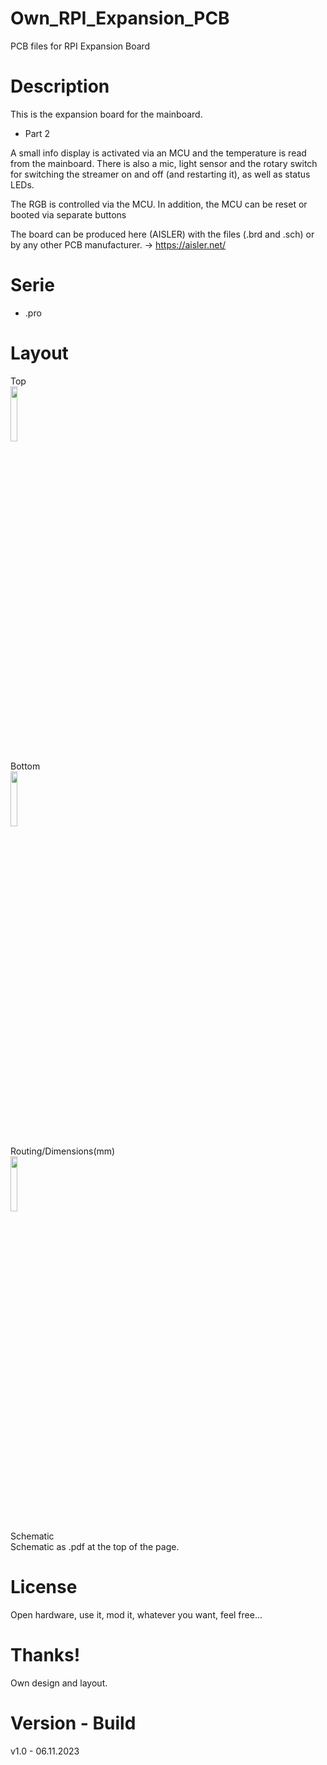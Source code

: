 # Own_RPI_Expansion_PCB

PCB files for RPI Expansion Board

# Description

This is the expansion board for the mainboard.

- Part 2

A small info display is activated via an MCU and the temperature is read from the mainboard. There is also a mic, light sensor and the rotary switch for switching the streamer on and off (and restarting it), as well as status LEDs. 

The RGB is controlled via the MCU. In addition, the MCU can be reset or booted via separate buttons

The board can be produced here (AISLER) with the files (.brd and .sch) or by any other PCB manufacturer. -> https://aisler.net/

# Serie

- .pro

# Layout

Top<br>
<img src="https://github.com/CrackXT/Own_RPI_Expansion_PCB/assets/88975406/483dba3d-f88f-47d3-a31d-ce6ef643e9a8" width="15%" height="15%">

Bottom<br>
<img src="https://github.com/CrackXT/Own_RPI_Expansion_PCB/assets/88975406/6bf685d2-2fb5-4e37-b96d-406f2eaf742e" width="15%" height="15%">

Routing/Dimensions(mm)<br>
<img src="https://github.com/CrackXT/Own_RPI_Expansion_PCB/assets/88975406/2627ac30-9ae1-4e38-8524-e4ae592d520c" width="15%" height="15%">

Schematic<br>
Schematic as .pdf at the top of the page.

# License

Open hardware, use it, mod it, whatever you want, feel free...

# Thanks!

Own design and layout.

# Version - Build

v1.0 - 06.11.2023
